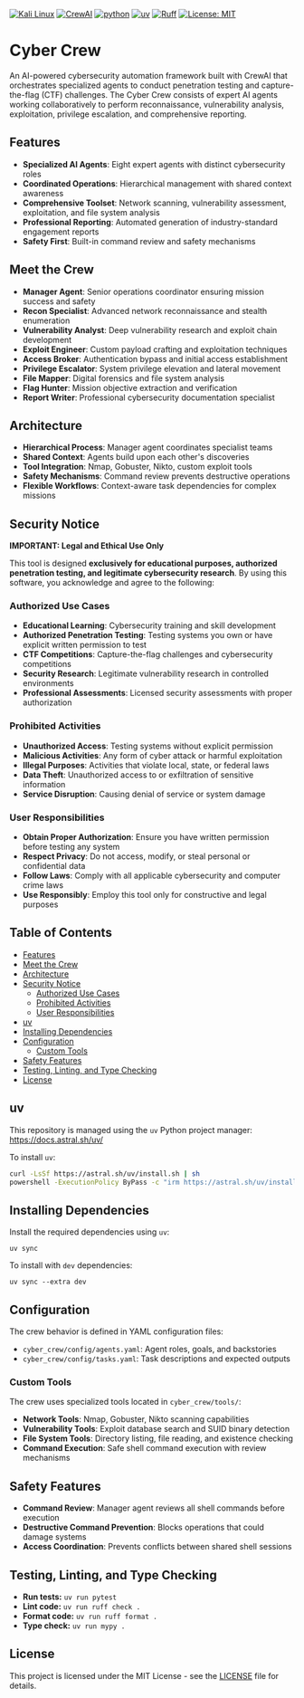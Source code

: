 [![Kali Linux](https://img.shields.io/badge/Kali%20Linux-Optimized-557C94?style=flat&logo=kalilinux&logoColor=white)](https://www.kali.org/)
[![CrewAI](https://img.shields.io/badge/CrewAI-Powered-FF6B35?style=flat&logo=ai&logoColor=white)](https://www.crewai.com/)
[![python](https://img.shields.io/badge/Python-3.12-3776AB.svg?style=flat&logo=python&logoColor=ffd343)](https://docs.python.org/3.12/)
[![uv](https://img.shields.io/endpoint?url=https://raw.githubusercontent.com/astral-sh/uv/main/assets/badge/v0.json)](https://github.com/astral-sh/uv)
[![Ruff](https://img.shields.io/endpoint?url=https://raw.githubusercontent.com/astral-sh/ruff/main/assets/badge/v2.json)](https://github.com/astral-sh/ruff)
[![License: MIT](https://img.shields.io/badge/License-MIT-yellow.svg)](https://opensource.org/licenses/MIT)

<!-- omit from toc -->
# Cyber Crew

An AI-powered cybersecurity automation framework built with CrewAI that orchestrates specialized agents to conduct penetration testing and capture-the-flag (CTF) challenges. The Cyber Crew consists of expert AI agents working collaboratively to perform reconnaissance, vulnerability analysis, exploitation, privilege escalation, and comprehensive reporting.

## Features

- **Specialized AI Agents**: Eight expert agents with distinct cybersecurity roles
- **Coordinated Operations**: Hierarchical management with shared context awareness
- **Comprehensive Toolset**: Network scanning, vulnerability assessment, exploitation, and file system analysis
- **Professional Reporting**: Automated generation of industry-standard engagement reports
- **Safety First**: Built-in command review and safety mechanisms

## Meet the Crew

- **Manager Agent**: Senior operations coordinator ensuring mission success and safety
- **Recon Specialist**: Advanced network reconnaissance and stealth enumeration
- **Vulnerability Analyst**: Deep vulnerability research and exploit chain development
- **Exploit Engineer**: Custom payload crafting and exploitation techniques
- **Access Broker**: Authentication bypass and initial access establishment
- **Privilege Escalator**: System privilege elevation and lateral movement
- **File Mapper**: Digital forensics and file system analysis
- **Flag Hunter**: Mission objective extraction and verification
- **Report Writer**: Professional cybersecurity documentation specialist

## Architecture

- **Hierarchical Process**: Manager agent coordinates specialist teams
- **Shared Context**: Agents build upon each other's discoveries
- **Tool Integration**: Nmap, Gobuster, Nikto, custom exploit tools
- **Safety Mechanisms**: Command review prevents destructive operations
- **Flexible Workflows**: Context-aware task dependencies for complex missions

## Security Notice

**IMPORTANT: Legal and Ethical Use Only**

This tool is designed **exclusively for educational purposes, authorized penetration testing, and legitimate cybersecurity research**. By using this software, you acknowledge and agree to the following:

### Authorized Use Cases
- **Educational Learning**: Cybersecurity training and skill development
- **Authorized Penetration Testing**: Testing systems you own or have explicit written permission to test
- **CTF Competitions**: Capture-the-flag challenges and cybersecurity competitions
- **Security Research**: Legitimate vulnerability research in controlled environments
- **Professional Assessments**: Licensed security assessments with proper authorization

### Prohibited Activities
- **Unauthorized Access**: Testing systems without explicit permission
- **Malicious Activities**: Any form of cyber attack or harmful exploitation
- **Illegal Purposes**: Activities that violate local, state, or federal laws
- **Data Theft**: Unauthorized access to or exfiltration of sensitive information
- **Service Disruption**: Causing denial of service or system damage

### User Responsibilities
- **Obtain Proper Authorization**: Ensure you have written permission before testing any system
- **Respect Privacy**: Do not access, modify, or steal personal or confidential data
- **Follow Laws**: Comply with all applicable cybersecurity and computer crime laws
- **Use Responsibly**: Employ this tool only for constructive and legal purposes

<!-- omit from toc -->
## Table of Contents
- [Features](#features)
- [Meet the Crew](#meet-the-crew)
- [Architecture](#architecture)
- [Security Notice](#security-notice)
  - [Authorized Use Cases](#authorized-use-cases)
  - [Prohibited Activities](#prohibited-activities)
  - [User Responsibilities](#user-responsibilities)
- [uv](#uv)
- [Installing Dependencies](#installing-dependencies)
- [Configuration](#configuration)
  - [Custom Tools](#custom-tools)
- [Safety Features](#safety-features)
- [Testing, Linting, and Type Checking](#testing-linting-and-type-checking)
- [License](#license)

## uv
This repository is managed using the `uv` Python project manager: https://docs.astral.sh/uv/

To install `uv`:

```sh
curl -LsSf https://astral.sh/uv/install.sh | sh                                    # Linux/Mac
powershell -ExecutionPolicy ByPass -c "irm https://astral.sh/uv/install.ps1 | iex" # Windows
```

## Installing Dependencies
Install the required dependencies using `uv`:

    uv sync

To install with `dev` dependencies:

    uv sync --extra dev

## Configuration

The crew behavior is defined in YAML configuration files:

- `cyber_crew/config/agents.yaml`: Agent roles, goals, and backstories
- `cyber_crew/config/tasks.yaml`: Task descriptions and expected outputs

### Custom Tools

The crew uses specialized tools located in `cyber_crew/tools/`:

- **Network Tools**: Nmap, Gobuster, Nikto scanning capabilities
- **Vulnerability Tools**: Exploit database search and SUID binary detection
- **File System Tools**: Directory listing, file reading, and existence checking
- **Command Execution**: Safe shell command execution with review mechanisms

## Safety Features

- **Command Review**: Manager agent reviews all shell commands before execution
- **Destructive Command Prevention**: Blocks operations that could damage systems
- **Access Coordination**: Prevents conflicts between shared shell sessions

## Testing, Linting, and Type Checking

- **Run tests:** `uv run pytest`
- **Lint code:** `uv run ruff check .`
- **Format code:** `uv run ruff format .`
- **Type check:** `uv run mypy .`

## License

This project is licensed under the MIT License - see the [LICENSE](LICENSE) file for details.

